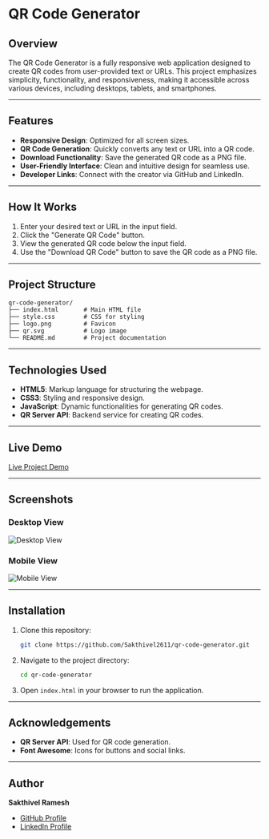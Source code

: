 # QR Code Generator

## Overview
The QR Code Generator is a fully responsive web application designed to create QR codes from user-provided text or URLs. This project emphasizes simplicity, functionality, and responsiveness, making it accessible across various devices, including desktops, tablets, and smartphones.

---

## Features
- **Responsive Design**: Optimized for all screen sizes.
- **QR Code Generation**: Quickly converts any text or URL into a QR code.
- **Download Functionality**: Save the generated QR code as a PNG file.
- **User-Friendly Interface**: Clean and intuitive design for seamless use.
- **Developer Links**: Connect with the creator via GitHub and LinkedIn.

---

## How It Works
1. Enter your desired text or URL in the input field.
2. Click the "Generate QR Code" button.
3. View the generated QR code below the input field.
4. Use the "Download QR Code" button to save the QR code as a PNG file.

---

## Project Structure
```plaintext
qr-code-generator/
├── index.html       # Main HTML file
├── style.css        # CSS for styling
├── logo.png         # Favicon
├── qr.svg           # Logo image
└── README.md        # Project documentation
```

---

## Technologies Used
- **HTML5**: Markup language for structuring the webpage.
- **CSS3**: Styling and responsive design.
- **JavaScript**: Dynamic functionalities for generating QR codes.
- **QR Server API**: Backend service for creating QR codes.

---

## Live Demo
[Live Project Demo](#) <!-- Replace with the actual link to your live project -->

---

## Screenshots

### Desktop View
![Desktop View](./desktop-view.png) <!-- Add a desktop view screenshot -->

### Mobile View
![Mobile View](./mobile-view.png) <!-- Add a mobile view screenshot -->

---

## Installation
1. Clone this repository:
   ```bash
   git clone https://github.com/Sakthivel2611/qr-code-generator.git
   ```
2. Navigate to the project directory:
   ```bash
   cd qr-code-generator
   ```
3. Open `index.html` in your browser to run the application.

---

## Acknowledgements
- **QR Server API**: Used for QR code generation.
- **Font Awesome**: Icons for buttons and social links.

---

## Author
**Sakthivel Ramesh**  
- [GitHub Profile](https://github.com/Sakthivel2611)  
- [LinkedIn Profile](https://www.linkedin.com/in/sakthivel-ramesh-a03b2229b/)


